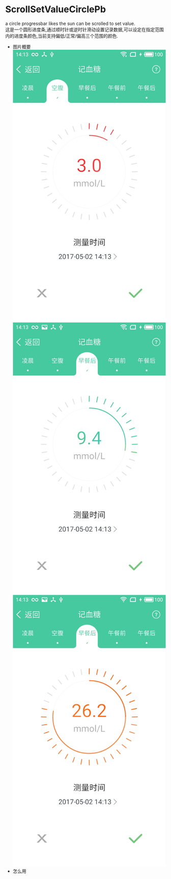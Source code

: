 # ScrollSetValueCirclePb
a circle progressbar likes the sun can be scrolled to set value.<br>
这是一个圆形进度条,通过顺时针或逆时针滑动设置记录数据,可以设定在指定范围内的进度条颜色,当前支持偏低/正常/偏高三个范围的颜色.<br>
* 图片概要<br>
![](https://github.com/jackbear168/ScrollSetValueCirclePb/raw/master/low.jpg)
![](https://github.com/jackbear168/ScrollSetValueCirclePb/raw/master/normal.jpg)
![](https://github.com/jackbear168/ScrollSetValueCirclePb/raw/master/high.jpg)
* 怎么用<br>




